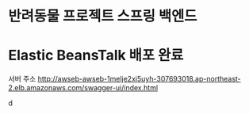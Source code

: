 # 반려동물 프로젝트 스프링 백엔드

# Elastic BeansTalk 배포 완료 

서버 주소
http://awseb-awseb-1melje2xj5uyh-307693018.ap-northeast-2.elb.amazonaws.com/swagger-ui/index.html

d